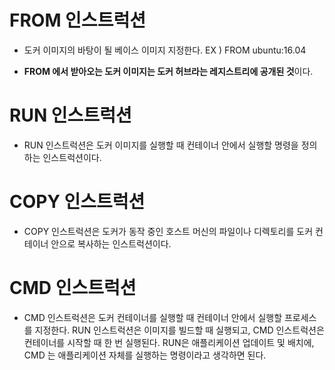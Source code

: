 # FROM 인스트럭션

- 도커 이미지의 바탕이 될 베이스 이미지 지정한다.
    EX ) FROM ubuntu:16.04

- **FROM 에서 받아오는 도커 이미지는 도커 허브라는 레지스트리에 공개된 것**이다.

# RUN 인스트럭션

- RUN 인스트럭션은 도커 이미지를 실행할 때 컨테이너 안에서 실행할 명령을 정의하는 인스트럭션이다.

# COPY 인스트럭션

- COPY 인스트럭션은 도커가 동작 중인 호스트 머신의 파일이나 디렉토리를 도커 컨테이너 안으로 복사하는 인스트럭션이다.

# CMD 인스트럭션

- CMD 인스트럭션은 도커 컨테이너를 실행할 때 컨테이너 안에서 실행할 프로세스를 지정한다. RUN 인스트럭션은 이미지를 빌드할 때 실행되고,
CMD 인스트럭션은 컨테이너를 시작할 때 한 번 실행된다. RUN은 애플리케이션 업데이트 및 배치에, CMD 는 애플리케이션 자체를 실행하는 명령이라고 생각하면 된다.